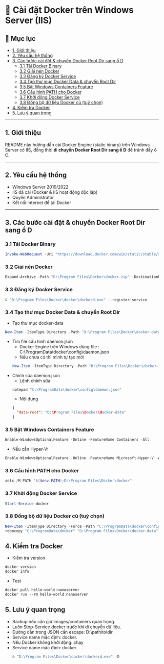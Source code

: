 # 🐳 Cài đặt Docker trên Windows Server (IIS)

## 📑 Mục lục
- [1. Giới thiệu](#1-giới-thiệu)
- [2. Yêu cầu hệ thống](#2-yêu-cầu-hệ-thống)
- [3. Các bước cài đặt & chuyển Docker Root Dir sang ổ D](#3-các-bước-cài-đặt--chuyển-docker-root-dir-sang-ổ-d)
  - [3.1 Tải Docker Binary](#31-tải-docker-binary)
  - [3.2 Giải nén Docker](#32-giải-nén-docker)
  - [3.3 Đăng ký Docker Service](#33-đăng-ký-docker-service)
  - [3.4 Tạo thư mục Docker Data & chuyển Root Dir](#34-tạo-thư-mục-docker-data--chuyển-root-dir)
  - [3.5 Bật Windows Containers Feature](#35-bật-windows-containers-feature)
  - [3.6 Cấu hình PATH cho Docker](#36-cấu-hình-path-cho-docker)
  - [3.7 Khởi động Docker Service](#37-khởi-động-docker-service)
  - [3.8  Đồng bộ dữ liệu Docker cũ (tuỳ chọn)](#37-khởi-động-docker-service)
- [4. Kiểm tra Docker](#4-kiểm-tra-docker)
- [5. Lưu ý quan trọng](#5-lưu-ý-quan-trọng)

---

## 1. Giới thiệu
README này hướng dẫn cài Docker Engine (static binary) trên Windows Server có IIS, đồng thời **di chuyển Docker Root Dir sang ổ D** để tránh đầy ổ C.

---

## 2. Yêu cầu hệ thống
- Windows Server 2019/2022
- IIS đã cài (Docker & IIS hoạt động độc lập)
- Quyền Administrator
- Kết nối Internet để tải Docker

---

## 3. Các bước cài đặt & chuyển Docker Root Dir sang ổ D

### 3.1 Tải Docker Binary
```powershell
Invoke-WebRequest -Uri "https://download.docker.com/win/static/stable/x86_64/docker-24.0.2.zip" -OutFile "D:\Program Files\Docker\docker.zip"
```

### 3.2 Giải nén Docker

```powershell
Expand-Archive -Path "D:\Program Files\Docker\docker.zip" -DestinationPath "D:\Program Files\Docker" -Force
```
### 3.3 Đăng ký Docker Service

```powershell
& "D:\Program Files\Docker\docker\dockerd.exe" --register-service
```
### 3.4 Tạo thư mục Docker Data & chuyển Root Dir
- Tạo thư mục docker-data
```powershell
New-Item -ItemType Directory -Path "D:\Program Files\Docker\docker-data"
```
- Tìm file cấu hình daemon.json
  - Docker Engine trên Windows dùng file : C:\ProgramData\docker\config\daemon.json
  - Nếu chưa có thì mình tự tạo mới
  ```powershell
  New-Item -ItemType Directory -Path "D:\Program Files\Docker\docker-data"
  ```
- Chỉnh sửa daemon.json
  - Lệnh chỉnh sửa
  ```powershell
  notepad "C:\ProgramData\docker\config\daemon.json"
  ```
  - Nội dung
  ```json
  {
    "data-root": "D:\Program Files\Docker\docker-data"
  }

  ```

### 3.5 Bật Windows Containers Feature
```powershell
Enable-WindowsOptionalFeature -Online -FeatureName Containers -All
```
- Nếu cần Hyper-V:
```powershell
Enable-WindowsOptionalFeature -Online -FeatureName Microsoft-Hyper-V -All
```
### 3.6 Cấu hình PATH cho Docker
```powershell
setx /M PATH "$($env:PATH);D:\Program Files\Docker\docker"
```
### 3.7 Khởi động Docker Service
```powershell
Start-Service docker
```

### 3.8 Đồng bộ dữ liệu Docker cũ (tuỳ chọn)
```powershell
New-Item -ItemType Directory -Force -Path "C:\ProgramData\docker\config"
robocopy "C:\ProgramData\docker" "D:\Program Files\Docker\docker-data" /MIR
```
## 4. Kiểm tra Docker
- Kiểm tra version
```powershell
docker version
docker info
```
- Test
```powershell
docker pull hello-world:nanoserver
docker run --rm hello-world:nanoserver
```
## 5. Lưu ý quan trọng
- Backup nếu cần giữ images/containers quan trọng.
- Luôn Stop-Service docker trước khi di chuyển dữ liệu.
- Đường dẫn trong JSON cần escape: D:\\path\\to\\dir.
- Service name mặc định: docker.
- Nếu Docker không khởi động: chạy
- Service name mặc định: docker.
  ```powershell
  & "D:\Program Files\Docker\docker\dockerd.exe" -D
  ```


